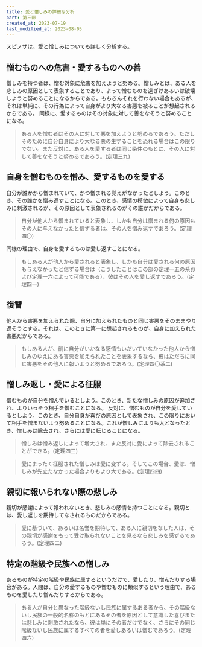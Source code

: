 ```yaml
---
title: 愛と憎しみの詳細な分析
part: 第三部
created_at: 2023-07-19
last_modified_at: 2023-08-05
---
```


スピノザは、愛と憎しみについても詳しく分析する。

## 憎むものへの危害・愛するものへの善

憎しみを持つ者は、憎む対象に危害を加えようと努める。憎しみとは、ある人を悲しみの原因として表象することであり、よって憎むものを遠ざけあるいは破壊しようと努めることになるからである。もちろんそれを行わない場合もあるが、それは単純に、その行為によって自身がより大なる害悪を被ることが想起されるからである。
同様に、愛するものはその対象に対して善をなそうと努めることになる。

>ある人を憎む者はその人に対して悪を加えようと努めるであろう。ただしそのために自分自身により大なる悪の生ずることを恐れる場合はこの限りでない。また反対に、ある人を愛する者は同じ条件のもとに、その人に対して善をなそうと努めるであろう。(定理三九)

## 自身を憎むものを憎み、愛するものを愛する

自分が誰かから憎まれていて、かつ憎まれる覚えがなかったとしよう。このとき、その誰かを憎み返すことになる。このとき、感情の模倣によって自身も悲しみに刺激されるが、その原因として表象されるのがその誰かだからである。

>自分が他人から憎まれていると表象し、しかも自分は憎まれる何の原因もその人に与えなかったと信ずる者は、その人を憎み返すであろう。(定理四〇)

同様の理由で、自身を愛するものは愛し返すことになる。

>もしある人が他人から愛されると表象し、しかも自分は愛される何の原因も与えなかったと信ずる場合は（こうしたことはこの部の定理一五の系および定理一六によって可能である）、彼はその人を愛し返すであろう。(定理四一)

## 復讐

他人から害悪を加えられた際、自分に加えられたものと同じ害悪をそのままやり返そうとする。それは、このときに第一に想起されるものが、自身に加えられた害悪だからである。

>もしある人が、前に自分がいかなる感情もいだいていなかった他人から憎しみのゆえにある害悪を加えられたことを表象するなら、彼はただちに同じ害悪をその他人に報いようと努めるであろう。(定理四〇系二)

## 憎しみ返し・愛による征服

憎むものが自分を憎んでいるとしよう。このとき、新たな憎しみの原因が追加され、よりいっそう相手を憎むことになる。
反対に、憎むものが自分を愛しているとしよう。このとき、自分自身が喜びの原因として表象され、この限りにおいて相手を憎まないよう努めることになる。これが憎しみによりも大となったとき、憎しみは除去され、さらには愛に転じることになる。

>憎しみは憎み返しによって増大され、また反対に愛によって除去されることができる。(定理四三)

>愛にまったく征服された憎しみは愛に変ずる。そしてこの場合、愛は、憎しみが先立たなかった場合よりもより大である。(定理四四)

## 親切に報いられない際の悲しみ

親切が感謝によって報われないとき、悲しみの感情を持つことになる。親切とは、愛し返しを期待してなされるものだからである。

>愛に基づいて、あるいは名誉を期待して、ある人に親切をなした人は、その親切が感謝をもって受け取られないことを見るなら悲しみを感ずるであろう。(定理四二)

## 特定の階級や民族への憎しみ

あるものが特定の階級や民族に属するというだけで、愛したり、憎んだりする場合がある。人間は、自分の愛するものや憎むものに類似するという理由で、あるものを愛したり憎んだりするからである。

>ある人が自分と異なった階級ないし民族に属するある者から、その階級ないし民族の一般的名称のもとにあるその者を原因として意識した喜びまたは悲しみに刺激されたなら、彼は単にその者だけでなく、さらにその同じ階級ないし民族に属するすべての者を愛しあるいは憎むであろう。(定理四六)
